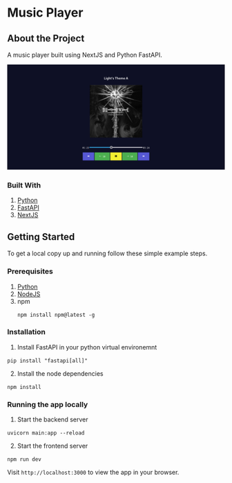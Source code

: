 # Music Player

## About the Project
A music player built using NextJS and Python FastAPI.

![ScreenshotPC](https://github.com/kpp16/Music-Player/blob/main/Screenshot%202022-03-24%20at%2000-59-30%20Screenshot.png)


### Built With
1. [Python](https://www.python.org/)
2. [FastAPI](https://fastapi.tiangolo.com/)
3. [NextJS](https://nextjs.org/)

## Getting Started
To get a local copy up and running follow these simple example steps.

### Prerequisites
1. [Python](https://www.python.org/)
2. [NodeJS](https://nodejs.org/en/)
3. npm
   ```
   npm install npm@latest -g
   ```

### Installation
1. Install FastAPI in your python virtual environemnt
```
pip install "fastapi[all]"
```

2. Install the node dependencies
```
npm install
```

### Running the app locally
1. Start the backend server
```
uvicorn main:app --reload
```
2. Start the frontend server
```
npm run dev
```
Visit ```http://localhost:3000``` to view the app in your browser.
